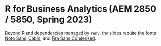 # R for Business Analytics (AEM 2850 / 5850, Spring 2023)

Beyond R and dependencies managed by `renv`, the slides require the fonts [Noto Sans](https://fonts.google.com/noto/specimen/Noto+Sans), [Cabin](https://fonts.google.com/specimen/Cabin), and [Fira Sans Condensed](https://fonts.google.com/specimen/Fira+Sans+Condensed).

